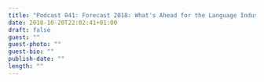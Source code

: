 ```yaml
---
title: "Podcast 041: Forecast 2018: What's Ahead for the Language Industry?"
date: 2018-10-20T22:02:41+01:00
draft: false
guest: ""
guest-photo: ""
guest-bio: ""
publish-date: ""
length: ""
---
```

